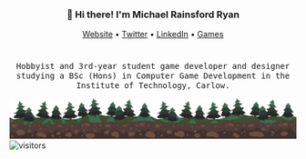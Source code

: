 
<h3 align="center">👋 Hi there! I'm Michael Rainsford Ryan</h3>
<p align="center">
  <a href="https://www.michaelrryan.com">Website</a> •
  <a href="https://twitter.com/michaelrainryan">Twitter</a> •
  <a href="https://www.linkedin.com/in/michaelrainsfordryan/">LinkedIn</a> •
  <a href="https://michael-r-ryan.itch.io/">Games</a>
</p>

#

<p align="center">
  <samp>Hobbyist and 3rd-year student game developer and designer studying a BSc (Hons) in Computer Game Development in the Institute of Technology, Carlow.</samp>
</p>

![Forest Background](https://raw.githubusercontent.com/MichaelRRyan/MichaelRRyan/master/img/forest.png)
<br>
![visitors](https://visitor-badge.laobi.icu/badge?page_id=michaelrryan.michaelrryan)



<!--
**MichaelRRyan/MichaelRRyan** is a ✨ _special_ ✨ repository because its `README.md` (this file) appears on your GitHub profile.

Here are some ideas to get you started:

- 🔭 I’m currently working on ...
- 🌱 I’m currently learning ...
- 👯 I’m looking to collaborate on ...
- 🤔 I’m looking for help with ...
- 💬 Ask me about ...
- 📫 How to reach me: ...
- 😄 Pronouns: ...
- ⚡ Fun fact: ...
-->
